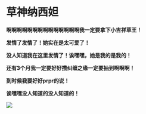 # 草神纳西妲

**啊啊啊啊啊啊啊啊啊啊啊啊啊啊我一定要拿下小吉祥草王！**

**发情了发情了！她实在是太可爱了！**

**没人知道我在这里发情了！诶嘿嘿，她是我的是我的！**

**还有3个月我一定要好好攒纠缠之缘一定要抽到啊啊啊！**

**到时候我要好好prpr的说！**

**诶嘿嘿没人知道的没人知道的！**

![](https://pasteboard.co/NITvRS47VxSC.jpg)
